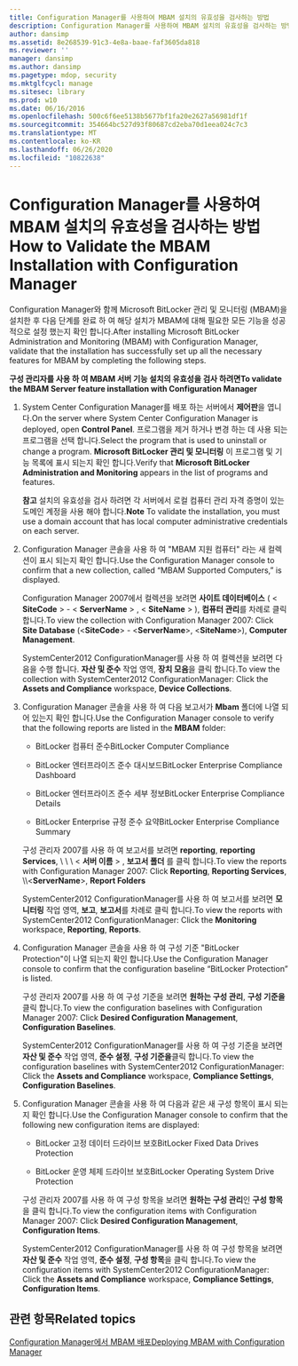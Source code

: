 ```yaml
---
title: Configuration Manager를 사용하여 MBAM 설치의 유효성을 검사하는 방법
description: Configuration Manager를 사용하여 MBAM 설치의 유효성을 검사하는 방법
author: dansimp
ms.assetid: 8e268539-91c3-4e8a-baae-faf3605da818
ms.reviewer: ''
manager: dansimp
ms.author: dansimp
ms.pagetype: mdop, security
ms.mktglfcycl: manage
ms.sitesec: library
ms.prod: w10
ms.date: 06/16/2016
ms.openlocfilehash: 500c6f6ee5138b5677bf1fa20e2627a56981df1f
ms.sourcegitcommit: 354664bc527d93f80687cd2eba70d1eea024c7c3
ms.translationtype: MT
ms.contentlocale: ko-KR
ms.lasthandoff: 06/26/2020
ms.locfileid: "10822638"
---
```

# <span data-ttu-id="f75d2-103">Configuration Manager를 사용하여 MBAM 설치의 유효성을 검사하는 방법</span><span class="sxs-lookup"><span data-stu-id="f75d2-103">How to Validate the MBAM Installation with Configuration Manager</span></span>


<span data-ttu-id="f75d2-104">Configuration Manager와 함께 Microsoft BitLocker 관리 및 모니터링 (MBAM)을 설치한 후 다음 단계를 완료 하 여 해당 설치가 MBAM에 대해 필요한 모든 기능을 성공적으로 설정 했는지 확인 합니다.</span><span class="sxs-lookup"><span data-stu-id="f75d2-104">After installing Microsoft BitLocker Administration and Monitoring (MBAM) with Configuration Manager, validate that the installation has successfully set up all the necessary features for MBAM by completing the following steps.</span></span>

**<span data-ttu-id="f75d2-105">구성 관리자를 사용 하 여 MBAM 서버 기능 설치의 유효성을 검사 하려면</span><span class="sxs-lookup"><span data-stu-id="f75d2-105">To validate the MBAM Server feature installation with Configuration Manager</span></span>**

1.  <span data-ttu-id="f75d2-106">System Center Configuration Manager를 배포 하는 서버에서 **제어판**을 엽니다.</span><span class="sxs-lookup"><span data-stu-id="f75d2-106">On the server where System Center Configuration Manager is deployed, open **Control Panel**.</span></span> <span data-ttu-id="f75d2-107">프로그램을 제거 하거나 변경 하는 데 사용 되는 프로그램을 선택 합니다.</span><span class="sxs-lookup"><span data-stu-id="f75d2-107">Select the program that is used to uninstall or change a program.</span></span> <span data-ttu-id="f75d2-108">**Microsoft BitLocker 관리 및 모니터링** 이 프로그램 및 기능 목록에 표시 되는지 확인 합니다.</span><span class="sxs-lookup"><span data-stu-id="f75d2-108">Verify that **Microsoft BitLocker Administration and Monitoring** appears in the list of programs and features.</span></span>

    <span data-ttu-id="f75d2-109">**참고**  설치의 유효성을 검사 하려면 각 서버에서 로컬 컴퓨터 관리 자격 증명이 있는 도메인 계정을 사용 해야 합니다.</span><span class="sxs-lookup"><span data-stu-id="f75d2-109">**Note** To validate the installation, you must use a domain account that has local computer administrative credentials on each server.</span></span>

     

2.  <span data-ttu-id="f75d2-110">Configuration Manager 콘솔을 사용 하 여 "MBAM 지원 컴퓨터" 라는 새 컬렉션이 표시 되는지 확인 합니다.</span><span class="sxs-lookup"><span data-stu-id="f75d2-110">Use the Configuration Manager console to confirm that a new collection, called “MBAM Supported Computers,” is displayed.</span></span>

    <span data-ttu-id="f75d2-111">Configuration Manager 2007에서 컬렉션을 보려면 **사이트 데이터베이스** ( &lt; **SiteCode** &gt;  -  &lt; **ServerName** &gt; , &lt; **SiteName** &gt; ), **컴퓨터 관리**를 차례로 클릭 합니다.</span><span class="sxs-lookup"><span data-stu-id="f75d2-111">To view the collection with Configuration Manager 2007: Click **Site Database** (&lt;**SiteCode**&gt; - &lt;**ServerName**&gt;, &lt;**SiteName**&gt;), **Computer Management**.</span></span>

    <span data-ttu-id="f75d2-112">SystemCenter2012 ConfigurationManager를 사용 하 여 컬렉션을 보려면 다음을 수행 합니다. **자산 및 준수** 작업 영역, **장치 모음**을 클릭 합니다.</span><span class="sxs-lookup"><span data-stu-id="f75d2-112">To view the collection with SystemCenter2012 ConfigurationManager: Click the **Assets and Compliance** workspace, **Device Collections**.</span></span>

3.  <span data-ttu-id="f75d2-113">Configuration Manager 콘솔을 사용 하 여 다음 보고서가 **Mbam** 폴더에 나열 되어 있는지 확인 합니다.</span><span class="sxs-lookup"><span data-stu-id="f75d2-113">Use the Configuration Manager console to verify that the following reports are listed in the **MBAM** folder:</span></span>

    -   <span data-ttu-id="f75d2-114">BitLocker 컴퓨터 준수</span><span class="sxs-lookup"><span data-stu-id="f75d2-114">BitLocker Computer Compliance</span></span>

    -   <span data-ttu-id="f75d2-115">BitLocker 엔터프라이즈 준수 대시보드</span><span class="sxs-lookup"><span data-stu-id="f75d2-115">BitLocker Enterprise Compliance Dashboard</span></span>

    -   <span data-ttu-id="f75d2-116">BitLocker 엔터프라이즈 준수 세부 정보</span><span class="sxs-lookup"><span data-stu-id="f75d2-116">BitLocker Enterprise Compliance Details</span></span>

    -   <span data-ttu-id="f75d2-117">BitLocker Enterprise 규정 준수 요약</span><span class="sxs-lookup"><span data-stu-id="f75d2-117">BitLocker Enterprise Compliance Summary</span></span>

    <span data-ttu-id="f75d2-118">구성 관리자 2007를 사용 하 여 보고서를 보려면 **reporting**, **reporting Services**, \\ \ \ &lt; **서버 이름** &gt; , **보고서 폴더** 를 클릭 합니다.</span><span class="sxs-lookup"><span data-stu-id="f75d2-118">To view the reports with Configuration Manager 2007: Click **Reporting**, **Reporting Services**, \\\\&lt;**ServerName**&gt;, **Report Folders**</span></span>

    <span data-ttu-id="f75d2-119">SystemCenter2012 ConfigurationManager를 사용 하 여 보고서를 보려면 **모니터링** 작업 영역, **보고**, **보고서**를 차례로 클릭 합니다.</span><span class="sxs-lookup"><span data-stu-id="f75d2-119">To view the reports with SystemCenter2012 ConfigurationManager: Click the **Monitoring** workspace, **Reporting**, **Reports**.</span></span>

4.  <span data-ttu-id="f75d2-120">Configuration Manager 콘솔을 사용 하 여 구성 기준 "BitLocker Protection"이 나열 되는지 확인 합니다.</span><span class="sxs-lookup"><span data-stu-id="f75d2-120">Use the Configuration Manager console to confirm that the configuration baseline “BitLocker Protection” is listed.</span></span>

    <span data-ttu-id="f75d2-121">구성 관리자 2007를 사용 하 여 구성 기준을 보려면 **원하는 구성 관리**, **구성 기준을**클릭 합니다.</span><span class="sxs-lookup"><span data-stu-id="f75d2-121">To view the configuration baselines with Configuration Manager 2007: Click **Desired Configuration Management**, **Configuration Baselines**.</span></span>

    <span data-ttu-id="f75d2-122">SystemCenter2012 ConfigurationManager를 사용 하 여 구성 기준을 보려면 **자산 및 준수** 작업 영역, **준수 설정**, **구성 기준을**클릭 합니다.</span><span class="sxs-lookup"><span data-stu-id="f75d2-122">To view the configuration baselines with SystemCenter2012 ConfigurationManager: Click the **Assets and Compliance** workspace, **Compliance Settings**, **Configuration Baselines**.</span></span>

5.  <span data-ttu-id="f75d2-123">Configuration Manager 콘솔을 사용 하 여 다음과 같은 새 구성 항목이 표시 되는지 확인 합니다.</span><span class="sxs-lookup"><span data-stu-id="f75d2-123">Use the Configuration Manager console to confirm that the following new configuration items are displayed:</span></span>

    -   <span data-ttu-id="f75d2-124">BitLocker 고정 데이터 드라이브 보호</span><span class="sxs-lookup"><span data-stu-id="f75d2-124">BitLocker Fixed Data Drives Protection</span></span>

    -   <span data-ttu-id="f75d2-125">BitLocker 운영 체제 드라이브 보호</span><span class="sxs-lookup"><span data-stu-id="f75d2-125">BitLocker Operating System Drive Protection</span></span>

    <span data-ttu-id="f75d2-126">구성 관리자 2007를 사용 하 여 구성 항목을 보려면 **원하는 구성 관리**인 **구성 항목**을 클릭 합니다.</span><span class="sxs-lookup"><span data-stu-id="f75d2-126">To view the configuration items with Configuration Manager 2007: Click **Desired Configuration Management**, **Configuration Items**.</span></span>

    <span data-ttu-id="f75d2-127">SystemCenter2012 ConfigurationManager를 사용 하 여 구성 항목을 보려면 **자산 및 준수** 작업 영역, **준수 설정**, **구성 항목**을 클릭 합니다.</span><span class="sxs-lookup"><span data-stu-id="f75d2-127">To view the configuration items with SystemCenter2012 ConfigurationManager: Click the **Assets and Compliance** workspace, **Compliance Settings**, **Configuration Items**.</span></span>

## <span data-ttu-id="f75d2-128">관련 항목</span><span class="sxs-lookup"><span data-stu-id="f75d2-128">Related topics</span></span>


[<span data-ttu-id="f75d2-129">Configuration Manager에서 MBAM 배포</span><span class="sxs-lookup"><span data-stu-id="f75d2-129">Deploying MBAM with Configuration Manager</span></span>](deploying-mbam-with-configuration-manager-mbam2.md)

 

 





